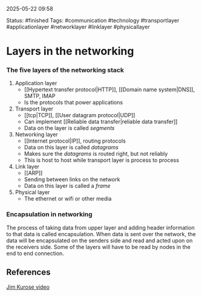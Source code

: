 2025-05-22 09:58

Status: #finished
Tags: #communication #technology #transportlayer #applicationlayer #networklayer #linklayer #physicallayer 

# Layers in the networking
### The five layers of the networking stack

1. Application layer
	- [[Hypertext transfer protocol|HTTP]], [[Domain name system|DNS]], SMTP, IMAP
	- Is the protocols that power applications
2. Transport layer
	- [[tcp|TCP]], [[User datagram protocol|UDP]]
	- Can implement [[Reliable data transfer|reliable data transfer]]
	- Data on the layer is called *segments*
3. Networking layer
	- [[Internet protocol|IP]], routing protocols
	- Data on this layer is called *datagrams*
	- Makes sure the *datagrams* is routed right, but not reliably
	- This is host to host while transport layer is process to process
4. Link layer
	- [[ARP]]
	- Sending between links on the network 
	- Data on this layer is called a *frame* 
5. Physical layer
	- The ethernet or wifi or other media

### Encapsulation in networking

The process of taking data from upper layer and adding header information to that data is called encapsulation. 
When data is sent over the network, the data will be encapsulated on the senders side and read and acted upon on the receivers side. Some of the layers will have to be read by nodes in the end to end connection.
## References
[Jim Kurose video](https://www.youtube.com/watch?v=IZ_PnVXtMeY&list=PL1ya5dD_M8uX-BLUF1FEvUNsYWQL5_l0O&index=5)